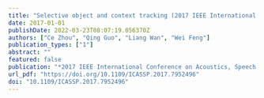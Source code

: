 ```yaml
---
title: "Selective object and context tracking (2017 IEEE International Conference on Acoustics, 2017)"
date: 2017-01-01
publishDate: 2022-03-23T08:07:19.056370Z
authors: ["Ce Zhou", "Qing Guo", "Liang Wan", "Wei Feng"]
publication_types: ["1"]
abstract: ""
featured: false
publication: "*2017 IEEE International Conference on Acoustics, Speech and Signal Processing, ICASSP 2017, New Orleans, LA, USA, March 5-9, 2017*"
url_pdf: "https://doi.org/10.1109/ICASSP.2017.7952496"
doi: "10.1109/ICASSP.2017.7952496"
---
```


